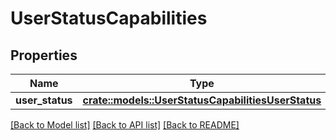 # UserStatusCapabilities

## Properties

Name | Type | Description | Notes
------------ | ------------- | ------------- | -------------
**user_status** | [**crate::models::UserStatusCapabilitiesUserStatus**](UserStatusCapabilities_user_status.md) |  | 

[[Back to Model list]](../README.md#documentation-for-models) [[Back to API list]](../README.md#documentation-for-api-endpoints) [[Back to README]](../README.md)


